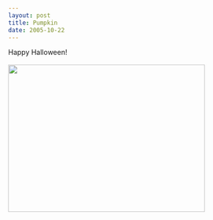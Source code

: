 ```yaml
---
layout: post
title: Pumpkin
date: 2005-10-22
---
```

Happy Halloween!<br /><br /><a onblur="try {parent.deselectBloggerImageGracefully();} catch(e) {}" href="http://3.bp.blogspot.com/_zdYMSK7YuAA/SarhIUVl93I/AAAAAAAAFGY/r6bk8IPPnEU/s1600-h/pumpkin_web_medium.jpg"><img style="float:left; margin:0 10px 10px 0;cursor:pointer; cursor:hand;width: 400px; height: 300px;" src="http://3.bp.blogspot.com/_zdYMSK7YuAA/SarhIUVl93I/AAAAAAAAFGY/r6bk8IPPnEU/s400/pumpkin_web_medium.jpg" border="0" alt="" id="BLOGGER_PHOTO_ID_5308302643824031602" /></a>
